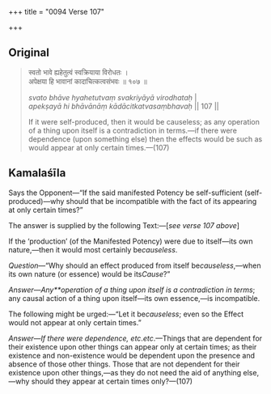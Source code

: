 +++
title = "0094 Verse 107"

+++
## Original 
>
> स्वतो भावे ह्यहेतुत्वं स्वक्रियाया विरोधतः ।  
> अपेक्षया हि भावानां कादाचित्कत्वसंभवः ॥ १०७ ॥ 
>
> *svato bhāve hyahetutvaṃ svakriyāyā virodhataḥ* \|  
> *apekṣayā hi bhāvānāṃ kādācitkatvasaṃbhavaḥ* \|\| 107 \|\| 
>
> If it were self-produced, then it would be causeless; as any operation of a thing upon itself is a contradiction in terms.—if there were dependence (upon something else) then the effects would be such as would appear at only certain times.—(107)



## Kamalaśīla

Says the Opponent—“If the said manifested Potency be self-sufficient (self-produced)—why should that be incompatible with the fact of its appearing at only certain times?”

The answer is supplied by the following Text:—[*see verse 107 above*]

If the ‘production’ (of the Manifested Potency) were due to itself—its own nature,—then it would most certainly be*causeless*.

*Question*—“Why should an effect produced from itself be*causeless*,—when its own nature (or essence) would be its*Cause*?”

*Answer*—*Any**operation of a thing upon itself is a contradiction in terms*; any causal action of a thing upon itself—its own essence,—is incompatible.

The following might be urged:—“Let it be*causeless*; even so the Effect would not appear at only certain times.”

*Answer—If there were dependence, etc*.*etc*.—Things that are dependent for their existence upon other things can appear only at certain times; as their existence and non-existence would be dependent upon the presence and absence of those other things. Those that are not dependent for their existence upon other things,—as they do not need the aid of anything else,—why should they appear at certain times only?—(107)


